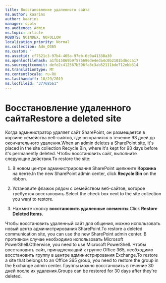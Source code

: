 ```yaml
---
title: Восстановление удаленного сайта
ms.author: kaarins
author: kaarins
manager: scotv
ms.audience: Admin
ms.topic: article
ROBOTS: NOINDEX, NOFOLLOW
localization_priority: Normal
ms.collection: Adm_O365
ms.custom: ''
ms.assetid: cf7521c3-97b4-465a-97eb-6c0a41338a30
ms.openlocfilehash: a1fb15869b9f576696de4eda4c0b2101bd6cca17
ms.sourcegitcommit: defe2c412567b596fa8c3ab52111bde712ebb314
ms.translationtype: MT
ms.contentlocale: ru-RU
ms.lasthandoff: 10/29/2019
ms.locfileid: "37768561"
---
```

# <a name="restore-a-deleted-site"></a><span data-ttu-id="a52c6-102">Восстановление удаленного сайта</span><span class="sxs-lookup"><span data-stu-id="a52c6-102">Restore a deleted site</span></span>

<span data-ttu-id="a52c6-103">Когда администратор удаляет сайт SharePoint, он размещается в корзине семейства веб-сайтов, где он хранится в течение 93 дней до окончательного удаления.</span><span class="sxs-lookup"><span data-stu-id="a52c6-103">When an admin deletes a SharePoint site, it's placed in the site collection Recycle Bin, where it's kept for 93 days before it's permanently deleted.</span></span> <span data-ttu-id="a52c6-104">Чтобы восстановить сайт, выполните следующие действия.</span><span class="sxs-lookup"><span data-stu-id="a52c6-104">To restore the site:</span></span>
  
1. <span data-ttu-id="a52c6-105">В новом центре администрирования SharePoint щелкните **Корзина** на ленте.</span><span class="sxs-lookup"><span data-stu-id="a52c6-105">In the new SharePoint admin center, click **Recycle Bin** on the ribbon.</span></span> 
    
2. <span data-ttu-id="a52c6-106">Установите флажок рядом с семейством веб-сайтов, которое требуется восстановить.</span><span class="sxs-lookup"><span data-stu-id="a52c6-106">Select the check box next to the site collection you want to restore.</span></span>
    
3. <span data-ttu-id="a52c6-107">Нажмите кнопку **восстановить удаленные элементы**.</span><span class="sxs-lookup"><span data-stu-id="a52c6-107">Click **Restore Deleted Items**.</span></span>
    
<span data-ttu-id="a52c6-108">Чтобы восстановить удаленный сайт для общения, можно использовать новый центр администрирования SharePoint.</span><span class="sxs-lookup"><span data-stu-id="a52c6-108">To restore a deleted communication site, you can use the new SharePoint admin center.</span></span> <span data-ttu-id="a52c6-109">В противном случае необходимо использовать Microsoft PowerShell.</span><span class="sxs-lookup"><span data-stu-id="a52c6-109">Otherwise, you need to use Microsoft PowerShell.</span></span> <span data-ttu-id="a52c6-110">Чтобы восстановить сайт, принадлежащий к группе Office 365, необходимо восстановить группу в центре администрирования Exchange.</span><span class="sxs-lookup"><span data-stu-id="a52c6-110">To restore a site that belongs to an Office 365 group, you need to restore the group in the Exchange admin center.</span></span> <span data-ttu-id="a52c6-111">Группы можно восстановить в течение 30 дней после их удаления.</span><span class="sxs-lookup"><span data-stu-id="a52c6-111">Groups can be restored for 30 days after they're deleted.</span></span>
  

